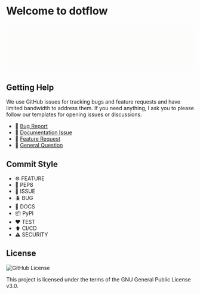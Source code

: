 # Welcome to dotflow

![](assets/dotflow.gif)

## Getting Help

We use GitHub issues for tracking bugs and feature requests and have limited bandwidth to address them. If you need anything, I ask you to please follow our templates for opening issues or discussions.

- 🐛 [Bug Report](https://github.com/FernandoCelmer/dotflow/issues/new/choose)
- 📕 [Documentation Issue](https://github.com/FernandoCelmer/dotflow/issues/new/choose)
- 🚀 [Feature Request](https://github.com/FernandoCelmer/dotflow/issues/new/choose)
- 💬 [General Question](https://github.com/FernandoCelmer/dotflow/issues/new/choose)

## Commit Style

- ⚙️ FEATURE
- 📝 PEP8
- 📌 ISSUE
- 🪲 BUG
- 📘 DOCS
- 📦 PyPI
- ❤️️ TEST
- ⬆️ CI/CD
- ⚠️ SECURITY

## License
![GitHub License](https://img.shields.io/github/license/FernandoCelmer/dotflow)

This project is licensed under the terms of the GNU General Public License v3.0.